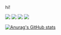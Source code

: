 hi!

![](https://img.shields.io/badge/-HTML5-e34f26?style=flat-square&logo=HTML5&logoColor=fff)
![](https://img.shields.io/badge/-JavaScript-FFDA3E?style=flat-square&logo=JavaScript&logoColor=fff)
![](https://img.shields.io/badge/-React-359CD6?style=flat-square&logo=React&logoColor=fff)
![](https://img.shields.io/badge/-Pytorch-ee4c2c?logo=pytorch&logoColor=fff)


[![Anurag's GitHub stats](https://github-readme-stats.vercel.app/api?username=ZreXoc)](https://github.com/anuraghazra/github-readme-stats)
